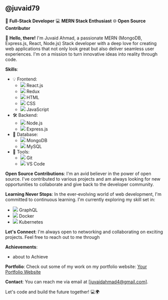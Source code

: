 ## @juvaid79

🚀 **Full-Stack Developer**
💻 **MERN Stack Enthusiast**
🌐 **Open Source Contributor**

👋 **Hello, there!**
I'm Juvaid Ahmad, a passionate MERN (MongoDB, Express.js, React, Node.js) Stack developer with a deep love for creating web applications that not only look great but also deliver seamless user experiences. I'm on a mission to turn innovative ideas into reality through code.

**Skills**:
- 💡 Frontend: 
  - <img src="https://img.icons8.com/color/48/000000/react-native.png"/> React.js
  - <img src="https://img.icons8.com/color/48/000000/redux.png"/> Redux
  - <img src="https://img.icons8.com/color/48/000000/html-5.png"/> HTML
  - <img src="https://img.icons8.com/color/48/000000/css3.png"/> CSS
  - <img src="https://img.icons8.com/color/48/000000/javascript.png"/> JavaScript
- 🛠️ Backend:
  - <img src="https://img.icons8.com/color/48/000000/nodejs.png"/> Node.js
  - <img src="https://img.icons8.com/color/48/000000/express.png"/> Express.js
- 💾 Database:
  - <img src="https://img.icons8.com/color/48/000000/mongodb.png"/> MongoDB
  - <img src="https://img.icons8.com/color/48/000000/mysql.png"/> MySQL
- 🔧 Tools:
  - <img src="https://img.icons8.com/color/48/000000/git.png"/> Git
  - <img src="https://img.icons8.com/color/48/000000/visual-studio-code-2019.png"/> VS Code


**Open Source Contributions**:
I'm an avid believer in the power of open source. I've contributed to various projects and am always looking for new opportunities to collaborate and give back to the developer community.

**Learning Never Stops**:
In the ever-evolving world of web development, I'm committed to continuous learning. I'm currently exploring my skill set in:
- <img src="https://img.icons8.com/color/48/000000/graphql.png"/> GraphQL
- <img src="https://img.icons8.com/color/48/000000/docker.png"/> Docker
- <img src="https://img.icons8.com/color/48/000000/kubernetes.png"/> Kubernetes

**Let's Connect**:
I'm always open to networking and collaborating on exciting projects. Feel free to reach out to me through 

**Achievements**:
- about to Achieve

**Portfolio**:
Check out some of my work on my portfolio website: [Your Portfolio Website](https://www.your-portfolio-website.com)

**Contact**:
You can reach me via email at [juvaidahmad4@gmail.com].

Let's code and build the future together! 💻🌍


